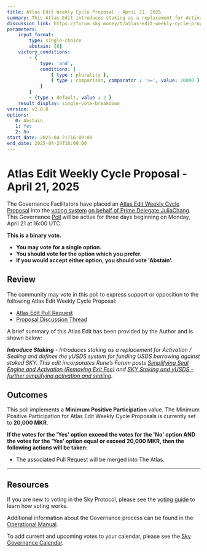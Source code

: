 ```yaml
---
title: Atlas Edit Weekly Cycle Proposal - April 21, 2025
summary: This Atlas Edit introduces staking as a replacement for Activation/Sealing and defines the yUSDS system for funding USDS borrowing against staked SKY.
discussion_link: https://forum.sky.money/t/atlas-edit-weekly-cycle-proposal-week-of-april-21-2025/26291
parameters:
    input_format:
        type: single-choice
        abstain: [0]
    victory_conditions:
        - {
            type: 'and',
            conditions: [
                { type : plurality },
                { type : comparison, comparator : '>=', value: 20000 }
            ]
        }
        - {type : default, value : 2 }
    result_display: single-vote-breakdown
version: v2.0.0
options:
   0: Abstain
   1: Yes
   2: No
start_date: 2025-04-21T16:00:00
end_date: 2025-04-24T16:00:00
---
```

# Atlas Edit Weekly Cycle Proposal - April 21, 2025

The Governance Facilitators have placed an [Atlas Edit Weekly Cycle Proposal](https://sky-atlas.powerhouse.io/#A.1.9.2_Atlas_Edit_Weekly_Cycle-4a8ad9ad-5c5d-4994-9b46-f04c0e61ce59|0db30308) into the [voting system](https://vote.makerdao.com/polling) [on behalf of Prime Delegate JuliaChang](https://forum.sky.money/t/atlas-edit-weekly-cycle-proposal-week-of-april-21-2025/26291/2?). This Governance [Poll](https://sky-atlas.powerhouse.io/#A.1.9.2_Atlas_Edit_Weekly_Cycle-4a8ad9ad-5c5d-4994-9b46-f04c0e61ce59%7C0db30308) will be active for three days beginning on Monday, April 21 at 16:00 UTC.

**This is a binary vote.**

- **You may vote for a single option.**
- **You should vote for the option which you prefer.**
- **If you would accept either option, you should vote 'Abstain'.**

## Review

The community may vote in this poll to express support or opposition to the following Atlas Edit Weekly Cycle Proposal:

- [Atlas Edit Pull Request](https://github.com/makerdao/next-gen-atlas/pull/97)
- [Proposal Discussion Thread](https://forum.sky.money/t/atlas-edit-weekly-cycle-proposal-week-of-april-21-2025/26291)

A brief summary of this Atlas Edit has been provided by the Author and is shown below:

_**Introduce Staking** - Introduces staking as a replacement for Activation / Sealing and defines the yUSDS system for funding USDS borrowing against staked SKY. This edit incorporates Rune’s Forum posts [Simplifying Seal Engine and Activation (Removing Exit Fee)](https://forum.sky.money/t/simplifying-seal-engine-and-activation-removing-exit-fee/26023) and [SKY Staking and yUSDS - further simplifying activation and sealing](https://forum.sky.money/t/sky-staking-and-yusds-further-simplifying-activation-and-sealing/26104)._

## Outcomes

This poll implements a **Minimum Positive Participation** value. The Minimum Positive Participation for Atlas Edit Weekly Cycle Proposals is currently set to **20,000 MKR**.

**If the votes for the 'Yes' option exceed the votes for the 'No' option AND the votes for the 'Yes' option equal or exceed 20,000 MKR, then the following actions will be taken:**

- The associated Pull Request will be merged into The Atlas.

---

## Resources

If you are new to voting in the Sky Protocol, please see the [voting guide](https://manual.makerdao.com/governance/voting-in-makerdao/on-chain-governance) to learn how voting works.

Additional information about the Governance process can be found in the [Operational Manual](https://manual.makerdao.com).

To add current and upcoming votes to your calendar, please see the [Sky Governance Calendar](https://manual.makerdao.com/makerdao/calendars/governance-calendar).
